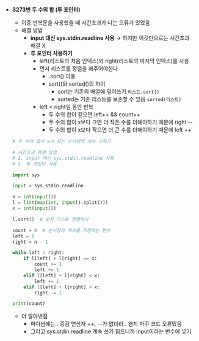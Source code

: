 - **3273번 두 수의 합 (투 포인터)**
    - 이중 반복문을 사용했을 때 시간초과가 나는 오류가 있었음
    - 해결 방법
        - **input 대신 sys.stdin.readline 사용** → 하지만 이것만으로는 시간초과 해결 X
        - **투 포인터 사용하기**
            - left(리스트의 처음 인덱스)와 right(리스트의 마지막 인덱스)를 사용
            - 먼저 리스트를 정렬을 해주어야한다
                - .sort() 이용
                - sort()와 sorted()의 차이
                    - sort는 기존의 배열에 덮어쓰기 `리스트.sort()`
                    - sorted는 기존 리스트를 보존할 수 있음 `sorted(리스트)`
            - left < right일 동안 반복
                - 두 수의 합이 같으면 left++  && count++
                - 두 수의 합이 x보다 크면 더 작은 수를 더해야하기 때문에 right --
                - 두 수의 합이 x보다 작으면 더 큰 수를 더해야하기 때문에 left ++
    
    ```python
    # 두 수의 합이 x가 되는 순서쌍의 개수 구하기
    
    # 시간초과 해결 방법
    # 1. input 대신 sys.stdin.readline 사용
    # 2. 투 포인터 사용
    
    import sys
    
    input = sys.stdin.readline
    
    n = int(input())
    l = list(map(int, input().split()))
    x = int(input())
    
    l.sort()  # 숫자 리스트 정렬하기
    
    count = 0  # 순서쌍의 개수를 저장하는 변수
    left = 0
    right = n - 1
    
    while left < right:
        if l[left] + l[right] == x:
            count += 1
            left += 1
        elif l[left] + l[right] < x:
            left += 1
        elif l[left] + l[right] > x:
            right -= 1
    
    print(count)
    ```
    
    - 더 알아낸점
        - 파이썬에는.. 증감 연산자 ++, --가 없더라.. 왠지 자꾸 코드 오류떴음
        - 그리고 sys.stdin.readline 계속 쓰기 힘드니까 input이라는 변수에 넣기
